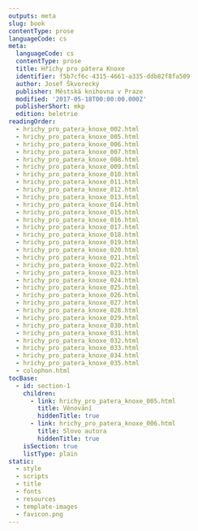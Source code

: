 ```yaml
---
outputs: meta
slug: book
contentType: prose
languageCode: cs
meta:
  languageCode: cs
  contentType: prose
  title: Hříchy pro pátera Knoxe
  identifier: f5b7cf6c-4315-4661-a335-ddb82f8fa509
  author: Josef Škvorecký
  publisher: Městská knihovna v Praze
  modified: '2017-05-18T00:00:00.000Z'
  publisherShort: mkp
  edition: beletrie
readingOrder:
  - hrichy_pro_patera_knoxe_002.html
  - hrichy_pro_patera_knoxe_005.html
  - hrichy_pro_patera_knoxe_006.html
  - hrichy_pro_patera_knoxe_007.html
  - hrichy_pro_patera_knoxe_008.html
  - hrichy_pro_patera_knoxe_009.html
  - hrichy_pro_patera_knoxe_010.html
  - hrichy_pro_patera_knoxe_011.html
  - hrichy_pro_patera_knoxe_012.html
  - hrichy_pro_patera_knoxe_013.html
  - hrichy_pro_patera_knoxe_014.html
  - hrichy_pro_patera_knoxe_015.html
  - hrichy_pro_patera_knoxe_016.html
  - hrichy_pro_patera_knoxe_017.html
  - hrichy_pro_patera_knoxe_018.html
  - hrichy_pro_patera_knoxe_019.html
  - hrichy_pro_patera_knoxe_020.html
  - hrichy_pro_patera_knoxe_021.html
  - hrichy_pro_patera_knoxe_022.html
  - hrichy_pro_patera_knoxe_023.html
  - hrichy_pro_patera_knoxe_024.html
  - hrichy_pro_patera_knoxe_025.html
  - hrichy_pro_patera_knoxe_026.html
  - hrichy_pro_patera_knoxe_027.html
  - hrichy_pro_patera_knoxe_028.html
  - hrichy_pro_patera_knoxe_029.html
  - hrichy_pro_patera_knoxe_030.html
  - hrichy_pro_patera_knoxe_031.html
  - hrichy_pro_patera_knoxe_032.html
  - hrichy_pro_patera_knoxe_033.html
  - hrichy_pro_patera_knoxe_034.html
  - hrichy_pro_patera_knoxe_035.html
  - colophon.html
tocBase:
  - id: section-1
    children:
      - link: hrichy_pro_patera_knoxe_005.html
        title: Věnování
        hiddenTitle: true
      - link: hrichy_pro_patera_knoxe_006.html
        title: Slovo autora
        hiddenTitle: true
    isSection: true
    listType: plain
static:
  - style
  - scripts
  - title
  - fonts
  - resources
  - template-images
  - favicon.png
---
```

